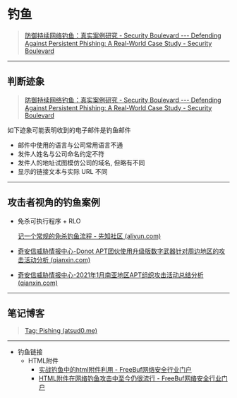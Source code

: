 # 钓鱼

> [防御持续网络钓鱼：真实案例研究 - Security Boulevard --- Defending Against Persistent Phishing: A Real-World Case Study - Security Boulevard](https://securityboulevard.com/2024/06/defending-against-persistent-phishing-a-real-world-case-study/)

---

## 判断迹象

> [防御持续网络钓鱼：真实案例研究 - Security Boulevard --- Defending Against Persistent Phishing: A Real-World Case Study - Security Boulevard](https://securityboulevard.com/2024/06/defending-against-persistent-phishing-a-real-world-case-study/)

如下迹象可能表明收到的电子邮件是钓鱼邮件

- 邮件中使用的语言与公司常用语言不通
- 发件人姓名与公司命名约定不符
- 发件人的地址试图模仿公司的域名, 但略有不同
- 显示的链接文本与实际 URL 不同

---

## 攻击者视角的钓鱼案例

- 免杀可执行程序 + RLO

  [记一个常规的免杀钓鱼流程 - 先知社区 (aliyun.com)](https://xz.aliyun.com/t/11885?time__1311=mqmx0DBD9Dy09D0vo4%2Bhaxn7DuDfhoT2DTD&alichlgref=https%3A%2F%2Fwww.google.com%2F)
  
- [奇安信威胁情报中心-Donot APT团伙使用升级版数字武器针对周边地区的攻击活动分析 (qianxin.com)](https://ti.qianxin.com/blog/articles/analysis-of-donot-apt-group-attacks-on-surrounding-areas/)

- [奇安信威胁情报中心-2021年1月南亚地区APT组织攻击活动总结分析 (qianxin.com)](https://ti.qianxin.com/blog/articles/Summary-and-analysis-of-APT-attack-activities-in-South-Asia-in-January-2021/)

---

## 笔记博客

> [Tag: Pishing (atsud0.me)](https://atsud0.me/tags/Pishing/)

---

- 钓鱼链接
  - HTML附件
    - [实战钓鱼中的html附件利用 - FreeBuf网络安全行业门户](https://www.freebuf.com/articles/network/353121.html)
    - [HTML附件在网络钓鱼攻击中至今仍很流行 - FreeBuf网络安全行业门户](https://www.freebuf.com/news/333371.html)

